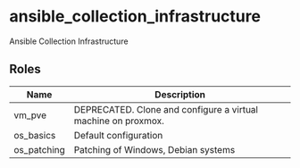 # ansible_collection_infrastructure
Ansible Collection Infrastructure

## Roles
| Name | Description |
| ---- | ----------- |
| vm_pve | DEPRECATED. Clone and configure a virtual machine on proxmox. |
| os_basics | Default configuration |
| os_patching | Patching of Windows, Debian systems |